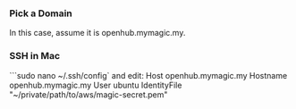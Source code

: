 ### Pick a Domain
In this case, assume it is openhub.mymagic.my.

### SSH in Mac
```sudo nano ~/.ssh/config`
and edit:
Host openhub.mymagic.my
Hostname openhub.mymagic.my
User ubuntu
IdentityFile "~/private/path/to/aws/magic-secret.pem"
```